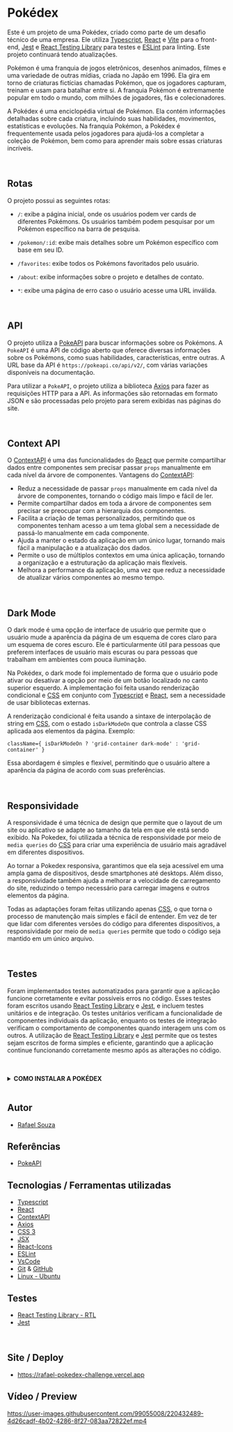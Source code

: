 # Pokédex

Este é um projeto de uma Pokédex, criado como parte de um desafio técnico de uma empresa. Ele utiliza [Typescript](https://www.typescriptlang.org/), [React](https://pt-br.reactjs.org/) e [Vite](https://vitejs.dev/) para o front-end, [Jest](https://jestjs.io/pt-BR/) e [React Testing Library](https://testing-library.com/docs/react-testing-library/intro/) para testes e [ESLint](https://eslint.org/) para linting. Este projeto continuará tendo atualizações.

Pokémon é uma franquia de jogos eletrônicos, desenhos animados, filmes e uma variedade de outras mídias, criada no Japão em 1996. Ela gira em torno de criaturas fictícias chamadas Pokémon, que os jogadores capturam, treinam e usam para batalhar entre si. A franquia Pokémon é extremamente popular em todo o mundo, com milhões de jogadores, fãs e colecionadores.

A Pokédex é uma enciclopédia virtual de Pokémon. Ela contém informações detalhadas sobre cada criatura, incluindo suas habilidades, movimentos, estatísticas e evoluções. Na franquia Pokémon, a Pokédex é frequentemente usada pelos jogadores para ajudá-los a completar a coleção de Pokémon, bem como para aprender mais sobre essas criaturas incríveis.

<br>

## Rotas

O projeto possui as seguintes rotas:

- `/`: exibe a página inicial, onde os usuários podem ver cards de diferentes Pokémons. Os usuários também podem pesquisar por um Pokémon específico na barra de pesquisa.

- `/pokemon/:id`: exibe mais detalhes sobre um Pokémon específico com base em seu ID.

- `/favorites`: exibe todos os Pokémons favoritados pelo usuário.

- `/about`: exibe informações sobre o projeto e detalhes de contato.

- `*`: exibe uma página de erro caso o usuário acesse uma URL inválida.

<br>

## API
O projeto utiliza a [PokeAPI](https://pokeapi.co/) para buscar informações sobre os Pokémons. A  `PokeAPI` é uma API de código aberto que oferece diversas informações sobre os Pokémons, como suas habilidades, características, entre outras. A URL base da API é `https://pokeapi.co/api/v2/`, com várias variações disponíveis na documentação.

Para utilizar a `PokeAPI`, o projeto utiliza a biblioteca [Axios](https://axios-http.com/ptbr/docs/intro) para fazer as requisições HTTP para a API. As informações são retornadas em formato JSON e são processadas pelo projeto para serem exibidas nas páginas do site.

<br>

## Context API
O [ContextAPI](https://reactjs.org/docs/context.html) é uma das funcionalidades do [React](https://pt-br.reactjs.org/) que permite compartilhar dados entre componentes sem precisar passar `props` manualmente em cada nível da árvore de componentes. Vantagens do [ContextAPI](https://reactjs.org/docs/context.html):

- Reduz a necessidade de passar `props` manualmente em cada nível da árvore de componentes, tornando o código mais limpo e fácil de ler.
- Permite compartilhar dados em toda a árvore de componentes sem precisar se preocupar com a hierarquia dos componentes.
- Facilita a criação de temas personalizados, permitindo que os componentes tenham acesso a um tema global sem a necessidade de passá-lo manualmente em cada componente.
- Ajuda a manter o estado da aplicação em um único lugar, tornando mais fácil a manipulação e a atualização dos dados.
- Permite o uso de múltiplos contextos em uma única aplicação, tornando a organização e a estruturação da aplicação mais flexíveis.
- Melhora a performance da aplicação, uma vez que reduz a necessidade de atualizar vários componentes ao mesmo tempo.

<br>

## Dark Mode
O dark mode é uma opção de interface de usuário que permite que o usuário mude a aparência da página de um esquema de cores claro para um esquema de cores escuro. Ele é particularmente útil para pessoas que preferem interfaces de usuário mais escuras ou para pessoas que trabalham em ambientes com pouca iluminação.

Na Pokédex, o dark mode foi implementado de forma que o usuário pode ativar ou desativar a opção por meio de um botão localizado no canto superior esquerdo. A implementação foi feita usando renderização condicional e [CSS](https://www.w3.org/Style/CSS/Overview.en.html) em conjunto com [Typescript](https://www.typescriptlang.org/) e [React](https://pt-br.reactjs.org/), sem a necessidade de usar bibliotecas externas.

A renderização condicional é feita usando a sintaxe de interpolação de string em [CSS](https://www.w3.org/Style/CSS/Overview.en.html), com o estado `isDarkModeOn` que controla a classe CSS aplicada aos elementos da página. Exemplo:

`className={ isDarkModeOn ? 'grid-container dark-mode' : 'grid-container' }`

Essa abordagem é simples e flexível, permitindo que o usuário altere a aparência da página de acordo com suas preferências.

<br>

## Responsividade
A responsividade é uma técnica de design que permite que o layout de um site ou aplicativo se adapte ao tamanho da tela em que ele está sendo exibido. Na Pokedex, foi utilizada a técnica de responsividade por meio de `media queries` do [CSS](https://www.w3.org/Style/CSS/Overview.en.html) para criar uma experiência de usuário mais agradável em diferentes dispositivos.

Ao tornar a Pokedex responsiva, garantimos que ela seja acessível em uma ampla gama de dispositivos, desde smartphones até desktops. Além disso, a responsividade também ajuda a melhorar a velocidade de carregamento do site, reduzindo o tempo necessário para carregar imagens e outros elementos da página.

Todas as adaptações foram feitas utilizando apenas [CSS](https://www.w3.org/Style/CSS/Overview.en.html), o que torna o processo de manutenção mais simples e fácil de entender. Em vez de ter que lidar com diferentes versões do código para diferentes dispositivos, a responsividade por meio de `media queries` permite que todo o código seja mantido em um único arquivo.

<br>

## Testes
Foram implementados testes automatizados para garantir que a aplicação funcione corretamente e evitar possíveis erros no código. Esses testes foram escritos usando [React Testing Library](https://testing-library.com/docs/react-testing-library/intro/) e [Jest](https://jestjs.io/pt-BR/), e incluem testes unitários e de integração. Os testes unitários verificam a funcionalidade de componentes individuais da aplicação, enquanto os testes de integração verificam o comportamento de componentes quando interagem uns com os outros. A utilização de [React Testing Library](https://testing-library.com/docs/react-testing-library/intro/) e [Jest](https://jestjs.io/pt-BR/)  permite que os testes sejam escritos de forma simples e eficiente, garantindo que a aplicação continue funcionando corretamente mesmo após as alterações no código.

<br>
<br>

<details>
  <summary><strong>COMO INSTALAR A POKÉDEX</strong></summary><br />

## Instalação 

<br>

- Clone o repositório `git@github.com:Rafael-Souza-97/pokedex.git`:

```bash
git clone git@github.com:Rafael-Souza-97/exchange-pokedex.git
```

<br>

- Entre na pasta do repositório que você acabou de clonar:

```bash
cd pokedex
```

<br>

- Instale as depëndencias, caso necessário, com `npm install`:

```bash
npm install
```

<hr>
<br>

### Executando a aplicação:


- Execute a aplicação com  com `npm start`:
> Executará a aplicação em modo de desenvolvimento.
 
```bash
npm start
```

Abra [http://localhost:3000](http://localhost:3000) no seu navegador para visualiza-lo.

<hr>
<br>

### Testando a aplicação:

- Execute os testes com `npm teste`:
> Executará os testes unitários e testes de integração.
 
```bash
npm test
```

<hr>
<br>

### Contribuição

Contribuições são sempre bem-vindas! Para contribuir com o projeto, siga as instruções abaixo:

- Fork este repositório

> Crie uma nova branch com sua feature ou correção de bug:

```bash
git checkout -b sua-feature-ou-correcao
```

- Faça as alterações necessárias e commit as mudanças:

```bash
git commit -m "sua mensagem de commit"
```

- Envie suas alterações para seu repositório remoto:

```bash
git push origin sua-feature-ou-correcao
```

- Crie um `Pull Request` para o repositório original.

<hr>

</details>

<br>

## Autor

- [Rafael Souza](https://github.com/Rafael-Souza-97)

## Referências

 - [PokeAPI](https://pokeapi.co/)

## Tecnologias / Ferramentas utilizadas

- [Typescript](https://www.typescriptlang.org/)
- [React](https://pt-br.reactjs.org/)
- [ContextAPI](https://reactjs.org/docs/context.html)
- [Axios](https://axios-http.com/ptbr/docs/intro)
- [CSS 3](https://www.w3.org/Style/CSS/Overview.en.html)
- [JSX](https://pt-br.reactjs.org/docs/introducing-jsx.html)
- [React-Icons](https://react-icons.github.io/react-icons/)
- [ESLint](https://eslint.org/)
- [VsCode](https://code.visualstudio.com/)
- [Git](https://git-scm.com/) & [GitHub](https://github.com/)
- [Linux - Ubuntu](https://ubuntu.com/)

## Testes

- [React Testing Library - RTL](https://testing-library.com/docs/react-testing-library/intro/)
- [Jest](https://jestjs.io/pt-BR/)

<br>

## Site / Deploy

- https://rafael-pokedex-challenge.vercel.app

## Vídeo / Preview

https://user-images.githubusercontent.com/99055008/220432489-4d26cadf-4b02-4286-8f27-083aa72822ef.mp4
